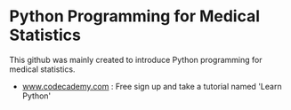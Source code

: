 # Python Programming for Medical Statistics

This github was mainly created to introduce Python programming for medical statistics.

 - www.codecademy.com : Free sign up and take a tutorial named 'Learn Python'
